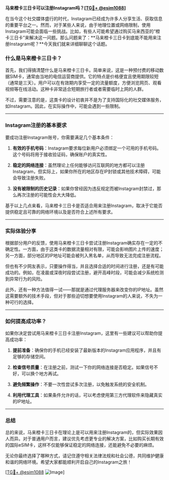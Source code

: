 **马来橙卡三日卡可以注册Instagram吗？[[TG💪+ @esim1088](https://t.me/s/esim1088)]**

在当今这个社交媒体盛行的时代，Instagram已经成为许多人分享生活、获取信息的重要平台之一。然而，对于某些人来说，由于地理位置或网络限制，使用Instagram可能会面临一些挑战。比如，有些人可能希望通过购买马来西亚的“橙卡三日卡”来解决这一问题。那么问题来了：**马来橙卡三日卡到底能不能用来注册Instagram呢？**今天我们就来详细聊聊这个话题。

### 什么是马来橙卡三日卡？

首先，我们得搞清楚什么是马来橙卡三日卡。简单来说，这是一种预付费的移动数据SIM卡，通常由当地的电信运营商提供。它的特点是价格便宜且使用期限较短（通常是三天）。用户可以在有效期内享受一定的流量额度，方便浏览网页、观看视频等在线活动。这种卡非常适合短期旅行者或者需要临时上网的人群。

不过，需要注意的是，这类卡的设计初衷并不是为了支持国际化的社交媒体服务，如Instagram。因此，在实际操作中，可能会遇到一些限制。

---

### Instagram注册的基本要求

要成功注册Instagram账号，你需要满足几个基本条件：

1. **有效的手机号码**：Instagram要求每位新用户必须绑定一个可用的手机号码。这个号码将用于接收验证码，确保账户的真实性。
   
2. **稳定的网络连接**：虽然理论上任何能够访问互联网的地方都可以注册Instagram，但实际上，如果你所在的地区存在IP封锁或其他技术障碍，可能会导致注册失败。

3. **没有被限制的历史记录**：如果你曾经因为违反规定而被Instagram封禁过，那么再次注册的可能性会大大降低。

基于以上几点来看，马来橙卡三日卡是否适合用来注册Instagram，取决于它能否提供稳定且可靠的网络环境以及是否符合上述所有要求。

---

### 实际体验分享

根据部分用户的反馈，使用马来橙卡三日卡尝试注册Instagram确实存在一定的不确定性。一方面，由于这类卡的数据流量相对有限，可能会影响图片上传的速度；另一方面，部分地区的IP地址可能会被列入黑名单，从而导致无法完成注册流程。

但也有不少网友表示，只要操作得当，并且选择合适的时间进行注册，还是有可能成功的。例如，在凌晨或深夜时段尝试注册，避开高峰时段，可能会减少系统检测到异常行为的风险。

此外，还有一种方法值得一试——那就是通过代理服务器来改变你的IP地址。虽然这需要额外的技术手段，但对于那些迫切想要使用Instagram的人来说，不失为一种可行的选择。

---

### 如何提高成功率？

如果你决定尝试用马来橙卡三日卡注册Instagram，这里有一些建议可以帮助你提高成功率：

1. **提前准备**：确保你的手机已经安装了最新版本的Instagram应用程序，并且有足够的存储空间。

2. **检查信号质量**：在注册之前，测试一下你的网络连接是否稳定。如果信号不好，可以换个地方再试。

3. **避免频繁操作**：不要一次性尝试多次注册，以免触发系统的安全机制。

4. **利用代理工具**：如果条件允许的话，可以考虑使用第三方代理软件来隐藏真实的IP地址。

---

### 总结

总的来说，马来橙卡三日卡在理论上是可以用来注册Instagram的，但实际效果因人而异。对于普通用户而言，建议优先考虑更专业的解决方案，比如购买长期有效的国际eSIM卡，这样不仅能够保证稳定的网络连接，还能避免不必要的麻烦。

无论你最终选择了哪种方式，请记住遵守相关法律法规和社会公德，共同维护健康和谐的网络环境。希望大家都能顺利开启自己的Instagram之旅！

[[TG💪+ @esim1088](https://t.me/s/esim1088) ![Image](https://i.postimg.cc/4NQfJmqS/Snipaste-2025-05-13-00-14-12.png)]